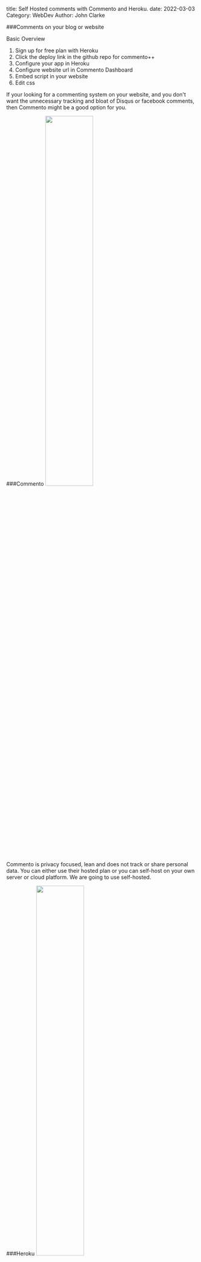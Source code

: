 title: Self Hosted comments with Commento and Heroku.
date: 2022-03-03
Category: WebDev
Author: John Clarke

###Comments on your blog or website

Basic Overview 

1. Sign up for free plan with Heroku
2. Click the deploy link in the github repo for commento++
3. Configure your app in Heroku
4. Configure website url in Commento Dashboard
5. Embed script in your website
6. Edit css 

If your looking for a commenting system on your website, and you don't want the unnecessary tracking and bloat of Disqus or facebook comments, then Commento might be a good option for you.



###Commento
<img src="images/commento-heroku-deploy.jpg" class="img-fluid" width="50%">

Commento is privacy focused, lean and does not track or share personal data.  You can either use their hosted plan or you can self-host on your own server or cloud platform.  We are going to use self-hosted.

###Heroku
<img src="images/heroku-screenshot.jpg" class="img-fluid" width="50%">

A good way to try out Commento as a self hosted option is to used Heroku as your cloud application host.

###1. Sign up for free plan with Heroku

Sign-up for a Free account at Heroku.

Heroku has a free plan to get you started with your MVP's or personal projects apps.  The free plan comes with 550 to 1000 dyno hours per month.  Dynos are virtualized Linux containers that run your app and are able to scale to your needs. <a href="https://www.heroku.com/dynos">https://www.heroku.com/dynos</a>

### 2. Click the deploy link in the github repo for commento++


Its a good idea to read  through the readme file of this repo before clicking  the deploy link.

The Github Repo for Commentoplusplus:

 <a href="https://github.com/souramoo/commentoplusplus">https://github.com/souramoo/commentoplusplus</a>
 
This is a fork of Commento that offers additional features and fixes as well as one-click deploy to Heroku. 

Click the deploy link in the github repo for commento++

###3.  Configure your app in Heroku

Sign in if you need to.  Heroku will bring you to the configuration page for deploying Commento

There are just a couple of field that are required.

<img src="/images/create-app-heroku.jpg" class="img-fluid" width="50%">

-App Name 

-COMMENTO_FORBID_NEW_OWNERS 
    default  is false.  read the description and decide if you would like to keep or change this.

-COMMENTO_ORIGIN
    This one is important.  This is the url of where Commento will be hosted.  It will also be where you will login in to your admin dashboard for managing the commenting system.  You can configure a subdomain with your domain host like 'commento.yoursite.com'  or you can just do with the domain that Heroku gives you.  But since you havent created the app yet ,  you don't have the Heroku address for the app yet.  So just put in a place holder like "commento.yoursite.com".  It is important to change this once you get the Heroku address for the app.

All the other setting you can leave as is or change them if you know what your doing.
When you done click on "Deploy app"

It will take a few minute to build and then Heroku will take you to your dashboard where you can see the app.  Heroku will give the app a random name.  You can change this name if you wish to help remember what it is.  


To change your app name click the app and go to settings. In the app name field give your app a new name and then click save. 


When you change the App Name under settings , Heroku will also update its url for the app.

If you plan to use Heroku's url for your app, you need to change it from the place holder used at the beginning.

From the Heroku dashboard, Click on the app and then click on settings.  

Scroll down and look under the config Vars for 'COMMENTO'

On the top right of the screen you can click open app to go to your app url.  When you do, copy the url and come back to your app settings in Heroku to update your COMMENTO_ORIGIN under 'congif vars.'  

Edit this value with pencil icon and paste in your url for your app. click save changes.

### 4. Configure website url in Commento Dashboard

Now its time to set up your Commento dashboard.  You will need to add the website domain where you will be adding the commento scripts.  This is because Commento prevents other websites from embedding your script.  If you don't remember what you app url is you can you can get to it through the Heroku dashboard by clicking on 'open app'.  This brings you to your app url.  Once you login to your app you can see the Commento dashboard.

Click on  '+ New Domain to add your website domains where you will be embedding the commento script. This window pops open:

<img src="/images/commento-add-domain.jpg" class="img-fluid" width="50%">

To get things working I had to add both the wild card:

    %.YOUR-URL.com

and the root domain:

    YOUR-URL.com


###5. Add Commento script to your website

Here is a link to Commento documentation dealing with front end: 

<a href="https://docs.commento.io/configuration/frontend/">https://docs.commento.io/configuration/frontend</a>


We will use the Pelican website generator for this example.  We want to have commenting on the bottom of every post in our blog.  To make this happen in pelican we need to put our Commento script near the bottom of our "article.html" template.  It should look something like this.

    <script defer src="YOUR-APP-NAME.herokuapp.com/js/commento.js"
    data-css-override="{{SITEURL}}/theme/css/commento.css"
    data-auto-init="true">
    </script>
    <div id="commento"></div>
    </div>
    </section>
    {% endblock %}

Make sure you change the 'YOUR-APP-NAME.herokuapp.com'  to the url of your commento app.


###6. Edit CSS

In the above code I have also added 

    data-css-override="{{SITEURL}}/theme/css/commento.css"
    data-auto-init="true"

This tells commento to allow style over-ride and where my css file is.  'commento.css' is a file I created to contain my custom commento styles.  You can see that the comment section below is styled to match the colors of this website.

I used Firefox web-developer tools and inspector to identify and modify the styles to match.  I modified the the styles in Firefox css inspector then copied them over to my 'commento.css'

Please leave a comment below!

---